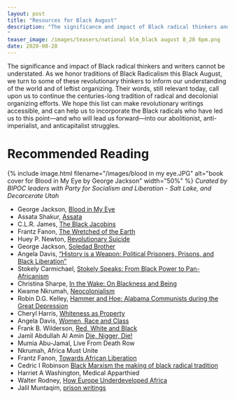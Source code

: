 ```yaml
---
layout: post
title: "Resources for Black August"
description: "The significance and impact of Black radical thinkers and writers cannot be understated. As we honor traditions of Black Radicalism this Black August, we turn to some of these revolutionary thinkers to inform our understanding of the world and of leftist organizing. Their words, still relevant today, call upon us to continue the centuries-long tradition of radical and decolonial organizing efforts. We hope this list can make revolutionary writings accessible, and can help us to incorporate the Black radicals who have led us to this point—and who will lead us forward—into our abolitionist, anti-imperialist, and anticapitalist struggles. 
"
teaser_image: /images/teasers/national blm_black august 8_28 6pm.png
date: 2020-08-28
---
```


The significance and impact of Black radical thinkers and writers cannot be understated. As we honor traditions of Black Radicalism this Black August, we turn to some of these revolutionary thinkers to inform our understanding of the world and of leftist organizing. Their words, still relevant today, call upon us to continue the centuries-long tradition of radical and decolonial organizing efforts. We hope this list can make revolutionary writings accessible, and can help us to incorporate the Black radicals who have led us to this point—and who will lead us forward—into our abolitionist, anti-imperialist, and anticapitalist struggles. 

# Recommended Reading

{% include image.html
  filename="/images/blood in my eye.JPG"
  alt="book cover for Blood in My Eye by George Jackson"
  width="50%"
%}
*Curated by BIPOC leaders with Party for Socialism and Liberation - Salt Lake, and Decarcerate Utah* 
- George Jackson, [Blood in My Eye](https://drive.google.com/file/d/1nqdqDmrWN0fCBRHGucyjb4YVoZFKbx3U/view) 
- Assata Shakur, [Assata](https://drive.google.com/file/d/1ekJYSrC5kCpIulMDvvv9tWGj-UlU_MBi/view)
- C.L.R. James, [The Black Jacobins](https://drive.google.com/file/d/1FTs1YIYFRs6vjioIrShy0MtUcbpsuA2q/view)
- Frantz Fanon, [The Wretched of the Earth](https://drive.google.com/file/d/1V1ng_BdJEF7ItgKPzktJNZO-docq80rz/view)
- Huey P. Newton, [Revolutionary Suicide](https://drive.google.com/file/d/1FS0AgiQWQQzH3_svdexC6G050KdARqCO/view)
- George Jackson, [Soledad Brother](https://drive.google.com/file/d/1WwBvqrS2BFaHYehAU0CD76getIFdnl4i/view)  
- Angela Davis, [“History is a Weapon: Political Prisoners, Prisons, and Black Liberation”](https://drive.google.com/file/d/17Z8d0nxBbp43uhDgX3-_e3XKzik7Ppuk/view)
- Stokely Carmichael, [Stokely Speaks: From Black Power to Pan-Africanism](https://drive.google.com/file/d/1NGH-Sd_1BWAGz7ZKsANFswCxpNaYxvXx/view)
- Christina Sharpe, [In the Wake: On Blackness and Being](https://drive.google.com/file/d/161zlKwMLl3wMPocmTDDRL_lQUa55aUj8/view) 
- Kwame Nkrumah, [Neocolonialism](https://drive.google.com/file/d/1DP1HUqUL4riPYEoPWZPSncjGRqq6D-p6/view) 
- Robin D.G. Kelley, [Hammer and Hoe: Alabama Communists during the Great Depression](https://drive.google.com/file/d/1XS5qyNtTMMSSmm-MsuIth0E4C_X-khEh/view)
- Cheryl Harris, [Whiteness as Property](https://drive.google.com/file/d/1XxMD1DS79Yfnxa6ZOBmceyNHlWgrrvsX/view) 
- Angela Davis, [Women, Race and Class](https://drive.google.com/file/d/18wGYs-87ZNcw5Lxa4t89ziJ_3zss8Sje/view) 
- Frank B. Wilderson, [Red, White and Black](https://drive.google.com/file/d/1Zr1zWxWDKkUeBpio2zD-ieaVbmUCkOC6/view) 
- Jamil Abdullah Al Amin [Die, Nigger, Die!](https://drive.google.com/file/d/1aMSZ_3_217qhRIxSRPjyBa6IG0y1MFOZ/view)
- Mumia Abu-Jamal, Live From Death Row
- Nkrumah, Africa Must Unite
- Frantz Fanon, [Towards African Liberation](https://drive.google.com/file/d/1_-GCWeqk7YjOFakl4bmCZzUs49ICj43B/view)
- Cedric I Robinson [Black Marxism the making of black radical tradition](https://drive.google.com/file/d/1ZW1nhylaeXGz3XyIFJpJdUFxD6a4p468/view)
- Harriet A Washington, Medical Apparthied 
- Walter Rodney, [How Europe Underdeveloped Africa](https://drive.google.com/file/d/1tPUrr0Qt98YaF5Z2MutYWuNphNy24jMH/view) 
- Jalil Muntaqim, [prison writings](http://www.freejalil.com/writings.html)
